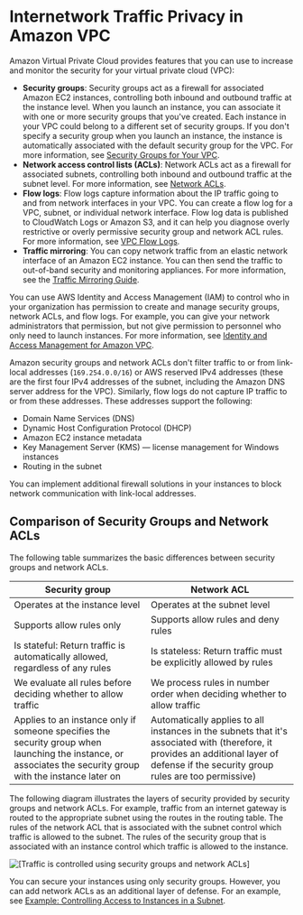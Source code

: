 # Internetwork Traffic Privacy in Amazon VPC<a name="VPC_Security"></a>

Amazon Virtual Private Cloud provides features that you can use to increase and monitor the security for your virtual private cloud \(VPC\):
+ **Security groups**: Security groups act as a firewall for associated Amazon EC2 instances, controlling both inbound and outbound traffic at the instance level\. When you launch an instance, you can associate it with one or more security groups that you've created\. Each instance in your VPC could belong to a different set of security groups\. If you don't specify a security group when you launch an instance, the instance is automatically associated with the default security group for the VPC\. For more information, see [Security Groups for Your VPC](VPC_SecurityGroups.md)\.
+ **Network access control lists \(ACLs\)**: Network ACLs act as a firewall for associated subnets, controlling both inbound and outbound traffic at the subnet level\. For more information, see [Network ACLs](vpc-network-acls.md)\.
+ **Flow logs**: Flow logs capture information about the IP traffic going to and from network interfaces in your VPC\. You can create a flow log for a VPC, subnet, or individual network interface\. Flow log data is published to CloudWatch Logs or Amazon S3, and it can help you diagnose overly restrictive or overly permissive security group and network ACL rules\. For more information, see [VPC Flow Logs](flow-logs.md)\.
+ **Traffic mirroring**: You can copy network traffic from an elastic network interface of an Amazon EC2 instance\. You can then send the traffic to out\-of\-band security and monitoring appliances\. For more information, see the [Traffic Mirroring Guide](https://docs.aws.amazon.com/vpc/latest/mirroring/)\.

You can use AWS Identity and Access Management \(IAM\) to control who in your organization has permission to create and manage security groups, network ACLs, and flow logs\. For example, you can give your network administrators that permission, but not give permission to personnel who only need to launch instances\. For more information, see [Identity and Access Management for Amazon VPC](security-iam.md)\.

Amazon security groups and network ACLs don't filter traffic to or from link\-local addresses \(`169.254.0.0/16`\) or AWS reserved IPv4 addresses \(these are the first four IPv4 addresses of the subnet, including the Amazon DNS server address for the VPC\)\. Similarly, flow logs do not capture IP traffic to or from these addresses\. These addresses support the following:
+ Domain Name Services \(DNS\)
+ Dynamic Host Configuration Protocol \(DHCP\)
+ Amazon EC2 instance metadata
+ Key Management Server \(KMS\) — license management for Windows instances
+ Routing in the subnet

You can implement additional firewall solutions in your instances to block network communication with link\-local addresses\.

## Comparison of Security Groups and Network ACLs<a name="VPC_Security_Comparison"></a>

The following table summarizes the basic differences between security groups and network ACLs\.


| Security group | Network ACL | 
| --- | --- | 
|  Operates at the instance level  |  Operates at the subnet level  | 
|  Supports allow rules only  |  Supports allow rules and deny rules  | 
|  Is stateful: Return traffic is automatically allowed, regardless of any rules  |  Is stateless: Return traffic must be explicitly allowed by rules  | 
|  We evaluate all rules before deciding whether to allow traffic  |  We process rules in number order when deciding whether to allow traffic  | 
|  Applies to an instance only if someone specifies the security group when launching the instance, or associates the security group with the instance later on  |  Automatically applies to all instances in the subnets that it's associated with \(therefore, it provides an additional layer of defense if the security group rules are too permissive\)  | 

The following diagram illustrates the layers of security provided by security groups and network ACLs\. For example, traffic from an internet gateway is routed to the appropriate subnet using the routes in the routing table\. The rules of the network ACL that is associated with the subnet control which traffic is allowed to the subnet\. The rules of the security group that is associated with an instance control which traffic is allowed to the instance\.

![\[Traffic is controlled using security groups and network ACLs\]](http://docs.aws.amazon.com/vpc/latest/userguide/images/security-diagram.png)

You can secure your instances using only security groups\. However, you can add network ACLs as an additional layer of defense\. For an example, see [Example: Controlling Access to Instances in a Subnet](vpc-network-acls.md#nacl-examples)\.